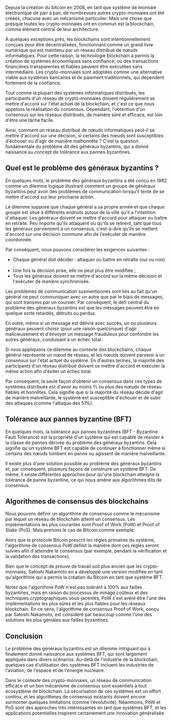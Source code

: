 Depuis la création du bitcoin en 2008, en tant que système de monnaie électronique de pair à pair, de nombreuses autres crypto-monnaies ont été créées, chacune avec un mécanisme particulier. Mais une chose que presque toutes les crypto-monnaies ont en commun est la blockchain, comme élément central de leur architecture.

À quelques exceptions près, les blockchains sont intentionnellement conçues pour être décentralisées, fonctionnant comme un grand livre numérique qui est maintenu par un réseau distribué de nœuds informatiques. Pour cette raison, la technologie blockchain a permis la création de systèmes économiques sans confiance, où des transactions financières transparentes et fiables peuvent être exécutées sans intermédiaire. Les crypto-monnaies sont adoptées comme une alternative viable aux systèmes bancaires et de paiement traditionnels, qui dépendent fortement de la confiance.

Tout comme la plupart des systèmes informatiques distribués, les participants d'un réseau de crypto-monnaies doivent régulièrement se mettre d'accord sur l'état actuel de la blockchain, et c'est ce que nous appelons la réalisation du consensus. Cependant, l'obtention d'un consensus sur les réseaux distribués, de manière sûre et efficace, est loin d'être une tâche facile.

Ainsi, comment un réseau distribué de nœuds informatiques peut-il se mettre d'accord sur une décision, si certains des nœuds sont susceptibles d'échouer ou d'agir de manière malhonnête ? C'est la question fondamentale du problème dit des généraux byzantins, qui a donné naissance au concept de tolérance aux pannes byzantines.

## Quel est le problème des généraux byzantins ?

En quelques mots, le problème des généraux byzantins a été conçu en 1982 comme un dilemme logique illustrant comment un groupe de généraux byzantins peut avoir des problèmes de communication lorsqu'il tente de se mettre d'accord sur leur prochaine action.

Le dilemme suppose que chaque général a sa propre armée et que chaque groupe est situé à différents endroits autour de la ville qu'il a l'intention d'attaquer. Les généraux doivent se mettre d'accord pour attaquer ou battre en retraite. Peu importe qu'ils attaquent ou qu'ils se retirent, tant que tous les généraux parviennent à un consensus, c'est-à-dire qu'ils se mettent d'accord sur une décision commune afin de l'exécuter de manière coordonnée.

Par conséquent, nous pouvons considérer les exigences suivantes :

- Chaque général doit décider : attaquer ou battre en retraite (oui ou non) ;
- Une fois la décision prise, elle ne peut plus être modifiée ;
- Tous les généraux doivent se mettre d'accord sur la même décision et l'exécuter de manière synchronisée.

Les problèmes de communication susmentionnés sont liés au fait qu'un général ne peut communiquer avec un autre que par le biais de messages, qui sont transmis par un coursier. Par conséquent, le défi central du problème des généraux byzantins est que les messages peuvent être en quelque sorte retardés, détruits ou perdus.

En outre, même si un message est délivré avec succès, un ou plusieurs généraux peuvent choisir (pour une raison quelconque) d'agir malicieusement et d'envoyer un message frauduleux pour confondre les autres généraux, conduisant à un échec total.

Si nous appliquons ce dilemme au contexte des blockchains, chaque général représente un nœud de réseau, et les nœuds doivent parvenir à un consensus sur l'état actuel du système. En d'autres termes, la majorité des participants d'un réseau distribué doivent se mettre d'accord et exécuter la même action afin d'éviter un échec total.

Par conséquent, la seule façon d'obtenir un consensus dans ces types de systèmes distribués est d'avoir au moins ⅔ ou plus des nœuds de réseau fiables et honnêtes. Cela signifie que si la majorité du réseau décide d'agir de manière malveillante, le système est susceptible d'échouer et de subir des attaques (comme l'attaque des 51%).

## Tolérance aux pannes byzantine (BFT)

En quelques mots, la tolérance aux pannes byzantines (BFT - Byzantine Fault Tolerance) est la propriété d'un système qui est capable de résister à la classe de pannes dérivée du problème des généraux byzantins. Cela signifie qu'un système BFT est capable de continuer à fonctionner même si certains des nœuds tombent en panne ou agissent de manière malveillante. 

Il existe plus d'une solution possible au problème des généraux byzantins et, par conséquent, plusieurs façons de construire un système BFT. De même, il existe différentes approches pour qu'une blockchain atteigne la tolérance de panne byzantine, ce qui nous amène aux algorithmes dits de consensus.

## Algorithmes de consensus des blockchains

Nous pouvons définir un algorithme de consensus comme le mécanisme par lequel un réseau de blockchain atteint un consensus. Les implémentations les plus courantes sont Proof of Work (PoW) et Proof of Stake (PoS). Mais prenons le cas de Bitcoin comme exemple.

Alors que le protocole Bitcoin prescrit les règles primaires du système, l'algorithme de consensus PoW définit la manière dont ces règles seront suivies afin d'atteindre le consensus (par exemple, pendant la vérification et la validation des transactions).

Bien que le concept de preuve de travail soit plus ancien que les crypto-monnaies, Satoshi Nakamoto en a développé une version modifiée en tant qu'algorithme qui a permis la création du Bitcoin en tant que système BFT.

Notez que l'algorithme PoW n'est pas tolérant à 100% aux failles byzantines, mais en raison du processus de minage coûteux et des techniques cryptographiques sous-jacentes, PoW s'est avéré être l'une des implémentations les plus sûres et les plus fiables pour les réseaux blockchain. En ce sens, l'algorithme de consensus Proof of Work, conçu par Satoshi Nakamoto, est considéré par beaucoup comme l'une des solutions les plus géniales aux failles byzantines.

## Conclusion

Le problème des généraux byzantins est un dilemme intriguant qui a finalement donné naissance aux systèmes BFT, qui sont largement appliqués dans divers scénarios. Au-delà de l'industrie de la blockchain, quelques cas d'utilisation des systèmes BFT incluent les industries de l'aviation, de l'espace et de l'énergie nucléaire.

Dans le contexte des crypto-monnaies, un réseau de communication efficace et un bon mécanisme de consensus sont essentiels à tout écosystème de blockchain. La sécurisation de ces systèmes est un effort continu, et les algorithmes de consensus existants doivent encore surmonter quelques limitations (comme l'évolutivité). Néanmoins, PoW et PoS sont des approches très intéressantes en tant que systèmes BFT, et les applications potentielles inspirent certainement une innovation généralisée.
